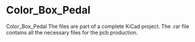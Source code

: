 # Color_Box_Pedal
Color_Box_Pedal
The files are part of a complete KiCad project.
The .rar file contains all the necessary files for the pcb production.
